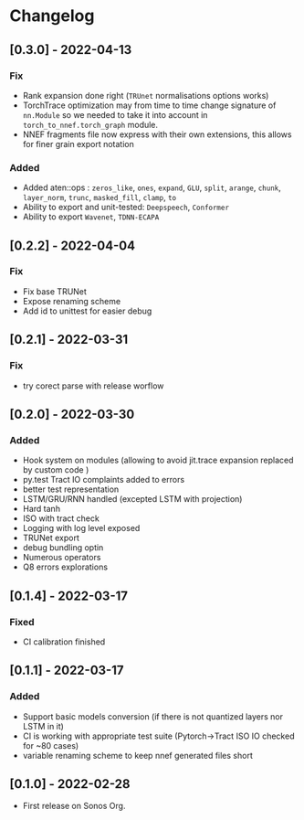 # Changelog

## [0.3.0] - 2022-04-13

### Fix
- Rank expansion done right (`TRUnet` normalisations options works)
- TorchTrace optimization may from time to time change signature of `nn.Module` so we needed to take it into account in `torch_to_nnef.torch_graph` module.
- NNEF fragments file now express with their own extensions, this allows for finer
  grain export notation

### Added
- Added aten::ops : `zeros_like`, `ones`, `expand`, `GLU`, `split`, `arange`, `chunk`, `layer_norm`, `trunc`, `masked_fill`, `clamp`, `to`
- Ability to export and unit-tested: `Deepspeech`, `Conformer`
- Ability to export `Wavenet`, `TDNN-ECAPA`

## [0.2.2] - 2022-04-04
### Fix
- Fix base TRUNet
- Expose renaming scheme
- Add id to unittest for easier debug

## [0.2.1] - 2022-03-31
### Fix
- try corect parse with release worflow

## [0.2.0] - 2022-03-30
### Added
- Hook system on modules (allowing to avoid jit.trace expansion replaced by custom code )
- py.test Tract IO complaints added to errors
- better test representation
- LSTM/GRU/RNN handled (excepted LSTM with projection)
- Hard tanh
- ISO with tract check
- Logging with log level exposed
- TRUNet export
- debug bundling optin
- Numerous operators
- Q8 errors explorations

## [0.1.4] - 2022-03-17
### Fixed
- CI calibration finished

## [0.1.1] - 2022-03-17
### Added
- Support basic models conversion (if there is not quantized layers nor LSTM in it)
- CI is working with appropriate test suite (Pytorch->Tract ISO IO checked for ~80 cases)
- variable renaming scheme to keep nnef generated files short

## [0.1.0] - 2022-02-28

- First release on Sonos Org.
